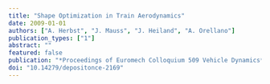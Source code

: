 ```yaml
---
title: "Shape Optimization in Train Aerodynamics"
date: 2009-01-01
authors: ["A. Herbst", "J. Mauss", "J. Heiland", "A. Orellano"]
publication_types: ["1"]
abstract: ""
featured: false
publication: "*Proceedings of Euromech Colloquium 509 Vehicle Dynamics*"
doi: "10.14279/depositonce-2169"
---
```


